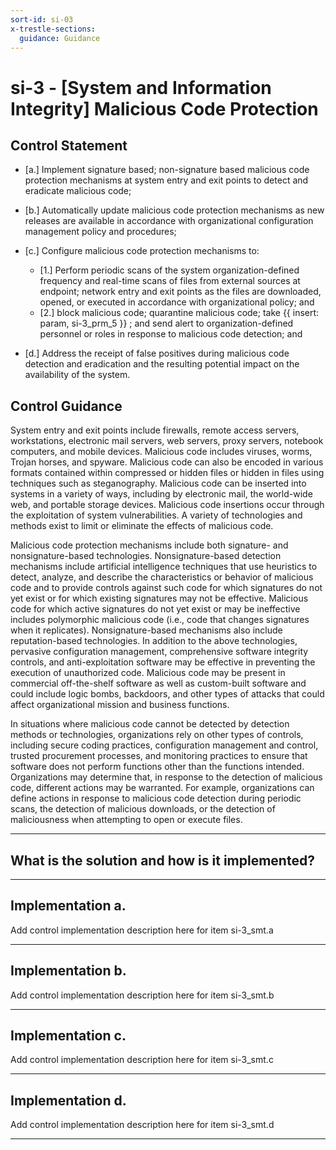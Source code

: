 ```yaml
---
sort-id: si-03
x-trestle-sections:
  guidance: Guidance
---
```


# si-3 - \[System and Information Integrity\] Malicious Code Protection

## Control Statement

- \[a.\] Implement signature based; non-signature based malicious code protection mechanisms at system entry and exit points to detect and eradicate malicious code;

- \[b.\] Automatically update malicious code protection mechanisms as new releases are available in accordance with organizational configuration management policy and procedures;

- \[c.\] Configure malicious code protection mechanisms to:

  - \[1.\] Perform periodic scans of the system organization-defined frequency and real-time scans of files from external sources at endpoint; network entry and exit points as the files are downloaded, opened, or executed in accordance with organizational policy; and
  - \[2.\] block malicious code; quarantine malicious code; take {{ insert: param, si-3_prm_5 }} ; and send alert to organization-defined personnel or roles in response to malicious code detection; and

- \[d.\] Address the receipt of false positives during malicious code detection and eradication and the resulting potential impact on the availability of the system.

## Control Guidance

System entry and exit points include firewalls, remote access servers, workstations, electronic mail servers, web servers, proxy servers, notebook computers, and mobile devices. Malicious code includes viruses, worms, Trojan horses, and spyware. Malicious code can also be encoded in various formats contained within compressed or hidden files or hidden in files using techniques such as steganography. Malicious code can be inserted into systems in a variety of ways, including by electronic mail, the world-wide web, and portable storage devices. Malicious code insertions occur through the exploitation of system vulnerabilities. A variety of technologies and methods exist to limit or eliminate the effects of malicious code.

Malicious code protection mechanisms include both signature- and nonsignature-based technologies. Nonsignature-based detection mechanisms include artificial intelligence techniques that use heuristics to detect, analyze, and describe the characteristics or behavior of malicious code and to provide controls against such code for which signatures do not yet exist or for which existing signatures may not be effective. Malicious code for which active signatures do not yet exist or may be ineffective includes polymorphic malicious code (i.e., code that changes signatures when it replicates). Nonsignature-based mechanisms also include reputation-based technologies. In addition to the above technologies, pervasive configuration management, comprehensive software integrity controls, and anti-exploitation software may be effective in preventing the execution of unauthorized code. Malicious code may be present in commercial off-the-shelf software as well as custom-built software and could include logic bombs, backdoors, and other types of attacks that could affect organizational mission and business functions.

In situations where malicious code cannot be detected by detection methods or technologies, organizations rely on other types of controls, including secure coding practices, configuration management and control, trusted procurement processes, and monitoring practices to ensure that software does not perform functions other than the functions intended. Organizations may determine that, in response to the detection of malicious code, different actions may be warranted. For example, organizations can define actions in response to malicious code detection during periodic scans, the detection of malicious downloads, or the detection of maliciousness when attempting to open or execute files.

______________________________________________________________________

## What is the solution and how is it implemented?

<!-- Please leave this section blank and enter implementation details in the parts below. -->

______________________________________________________________________

## Implementation a.

Add control implementation description here for item si-3_smt.a

______________________________________________________________________

## Implementation b.

Add control implementation description here for item si-3_smt.b

______________________________________________________________________

## Implementation c.

Add control implementation description here for item si-3_smt.c

______________________________________________________________________

## Implementation d.

Add control implementation description here for item si-3_smt.d

______________________________________________________________________
